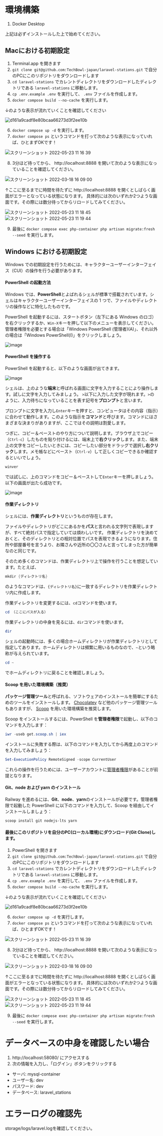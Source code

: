 # 環境構築

1. Docker Desktop

上記は必ずインストールした上で始めてください。

## Macにおける初期設定

1. Terminal.app を開きます
2. `git clone git@github.com:TechBowl-japan/laravel-stations.git` で自分のPCにこのリポジトリをダウンロードします
3. `cd laravel-stations` でカレントディレクトリをダウンロードしたディレクトリである `laravel-stations` に移動します。
4. `cp .env.example .env` を実行して、 `.env` ファイルを作成します。
5. `docker compose build --no-cache` を実行します。

↓のような表示が流れていくことを確認してください

![d161a9cadf8e80bcaa66273d3f2ee10b](https://user-images.githubusercontent.com/16362021/149891105-ef42351e-006b-4985-95dc-a8c210ef19ea.gif)

6. `docker compose up -d` を実行します。
7. `docker compose ps` というコマンドを打って次のような表示になっていれば、ひとまずOKです！

![スクリーンショット 2022-05-23 11 16 39](https://user-images.githubusercontent.com/16362021/169730921-fc40f8af-b8df-4074-adad-cba13b4a2d48.png)

8. 3分ほど待ってから、 http://localhost:8888 を開いて次のような表示になっていることを確認してください。

![スクリーンショット 2022-03-18 16 09 00](https://user-images.githubusercontent.com/16362021/158953853-a4105a2c-b042-46af-83cf-e1737cd51912.png)

↑ここに至るまでに時間を待たずに http://localhost:8888 を開くとしばらく画面がエラーとなっている状態になります。
具体的には次のいずれか2つような画面です。その際には数分待ってからリロードしてみてください。

![スクリーンショット 2022-05-23 11 18 45](https://user-images.githubusercontent.com/16362021/169731216-395ab51b-85b1-4746-a825-63ae81c2a582.png)
![スクリーンショット 2022-05-23 11 19 44](https://user-images.githubusercontent.com/16362021/169731217-e27394e9-7f4a-46a2-b314-86c225194894.png)


9. 最後に `docker compose exec php-container php artisan migrate:fresh --seed` を実行します。

## Windows における初期設定

Windows での初期設定を行うためには、キャラクターユーザーインターフェイス（CUI）の操作を行う必要があります。

#### PowerShell の起動方法

Windows では、**PowerShell**とよばれるシェルが標準で搭載されています。シェルはキャラクターユーザーインターフェイスの 1 つで、ファイルやディレクトリの操作などに特化したものです。

PowerShell を起動するには、スタートボタン（左下にある Windows のロゴ）を右クリックするか、`Win-X`キーを押して以下のメニューを表示してください。
管理者権限を必要とする場合は「Windows PowerShell (管理者)(A)」、それ以外の場合は「Windows PowerShell(I)」をクリックしましょう。

![image](https://user-images.githubusercontent.com/298748/115985113-42199a00-a5e5-11eb-9f7c-85c19f73666b.png)

#### PowerShell を操作する

PowerShell を起動すると、以下のような画面が出てきます。

![image](https://user-images.githubusercontent.com/298748/115985231-d2f07580-a5e5-11eb-9dd8-5e9751df590b.png)

シェルは、上のような**端末**と呼ばれる画面に文字を入力することにより操作します。試しに文字を入力してみましょう。
`>`以下に入力した文字が現れます。`>`のように、入力待ちになっていることを表す記号を**プロンプト**と言います。

プロンプトに文字を入力し`Enter`キーを押すと、コンピュータはその内容（指示）に合わせて動作します。このような指示を**コマンド**と呼びます。コマンドにはさまざまな決まりがありますが、ここではその説明は割愛します。

つぎに、コピー＆ペーストのやり方について説明します。ブラウザ上でコピー（`Ctrl-c`）したものを貼り付けるには、端末上で**右クリック**します。また、端末上の文字をコピーしたいときには、コピーしたい部分をドラッグで選択し**右クリック**します。メモ帳などにペースト（`Ctrl-v`）して正しくコピーできるか確認するといいでしょう。

```powershell
winver
```

では試しに、上のコマンドをコピー＆ペーストして`Enter`キーを押しましょう。以下の画面が出たら成功です。

![image](https://user-images.githubusercontent.com/298748/115985269-0206e700-a5e6-11eb-9394-9a50ed6e9d49.png)

#### 作業ディレクトリ

シェルには、**作業ディレクトリ**というものが存在します。

ファイルやディレクトリがどこにあるかを**パス**と言われる文字列で表現しますが、すべて絶対パスで指定していては煩わしいです。
作業ディレクトリを決めておくと、そのディレクトリとの相対位置でパスを表現できるようになります。住所や部屋番号を言うより、お隣さんや近所の〇〇さんと言ってしまった方が簡単なのと同じです。

そのため多くのコマンドは、作業ディレクトリ上で操作を行うことを想定しています。たとえば、

```powershell
mkdir {ディレクトリ名}
```

のようなコマンドは、`{ディレクトリ名}`に一致するディレクトリを作業ディレクトリ内に作成します。

作業ディレクトリを変更するには、`cd`コマンドを使います。

```powershell
cd （ここにパスが入る）
```

作業ディレクトリの中身を見るには、`dir`コマンドを使います。

```powershell
dir
```

シェルの起動時には、多くの場合ホームディレクトリが作業ディレクトリとして指定してあります。ホームディレクトリは頻繁に用いるものなので、`~`という略称が与えられています。

```powershell
cd ~
```

でホームディレクトリに戻ることを確認しましょう。

#### Scoop を用いた環境構築（推奨）

**パッケージ管理ツール**と呼ばれる、ソフトウェアのインストールを簡単にするためのツールをインストールします。
[Chocolatey](https://chocolatey.org/) など他のパッケージ管理ツールもありますが、
[Scoop](https://scoop.sh/) を用いた環境構築を推奨します。

Scoop をインストールするには、PowerShell を**管理者権限**で起動し、以下のコマンドを入力します：

```powershell
iwr -useb get.scoop.sh | iex
```

インストールに失敗する際は、以下のコマンドを入力してから再度上のコマンドを入力してみましょう：

```powershell
Set-ExecutionPolicy RemoteSigned -scope CurrentUser
```

これらの操作を行うためには、ユーザーアカウントに[管理者権限](https://support.microsoft.com/ja-jp/windows/63267a09-9926-991a-1c77-d203160c8563)があることが前提となります。

#### Git、node および yarn のインストール

Railway を進めるには、**Git**、**node**、**yarn**のインストールが必要です。管理者権限で起動した PowerShell に以下のコマンドを入力して、Scoop を経由してインストールしましょう：

```powershell
scoop install git nodejs-lts yarn
```

#### 最後にこのリポジトリを自分のPC(ローカル環境)にダウンロード(Git Clone)します。

1. PowerShell を開きます
2. `git clone git@github.com:TechBowl-japan/laravel-stations.git` で自分のPCにこのリポジトリをダウンロードします
3. `cd laravel-stations` でカレントディレクトリをダウンロードしたディレクトリである `laravel-stations` に移動します。
4. `cp .env.example .env` を実行して、 `.env` ファイルを作成します。
5. `docker compose build --no-cache` を実行します。

↓のような表示が流れていくことを確認してください

![d161a9cadf8e80bcaa66273d3f2ee10b](https://user-images.githubusercontent.com/16362021/149891105-ef42351e-006b-4985-95dc-a8c210ef19ea.gif)

6. `docker compose up -d` を実行します。
7. `docker compose ps` というコマンドを打って次のような表示になっていれば、ひとまずOKです！

![スクリーンショット 2022-05-23 11 16 39](https://user-images.githubusercontent.com/16362021/169730921-fc40f8af-b8df-4074-adad-cba13b4a2d48.png)

8. 3分ほど待ってから、 http://localhost:8888 を開いて次のような表示になっていることを確認してください。

![スクリーンショット 2022-03-18 16 09 00](https://user-images.githubusercontent.com/16362021/158953853-a4105a2c-b042-46af-83cf-e1737cd51912.png)

↑ここに至るまでに時間を待たずに http://localhost:8888 を開くとしばらく画面がエラーとなっている状態になります。
具体的には次のいずれか2つような画面です。その際には数分待ってからリロードしてみてください。

![スクリーンショット 2022-05-23 11 18 45](https://user-images.githubusercontent.com/16362021/169731216-395ab51b-85b1-4746-a825-63ae81c2a582.png)
![スクリーンショット 2022-05-23 11 19 44](https://user-images.githubusercontent.com/16362021/169731217-e27394e9-7f4a-46a2-b314-86c225194894.png)


9. 最後に `docker compose exec php-container php artisan migrate:fresh --seed` を実行します。

# データベースの中身を確認したい場合

1. http://localhost:58080/ にアクセスする
2. 次の情報を入力し、「ログイン」ボタンをクリックする

 - サーバ: mysql-container
 - ユーザー名: dev
 - パスワード: dev
 - データベース: laravel_stations

# エラーログの確認先

storage/logs/laravel.logを確認してください。
